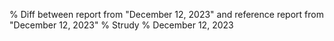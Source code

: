 % Diff between report from "December 12, 2023" and reference report from "December 12, 2023"
% Strudy
% December 12, 2023


